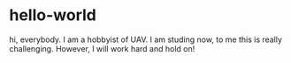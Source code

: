 # hello-world
hi, everybody.
I am a hobbyist of UAV. I am studing now, to me this is really challenging.
However, I will work hard and hold on!

